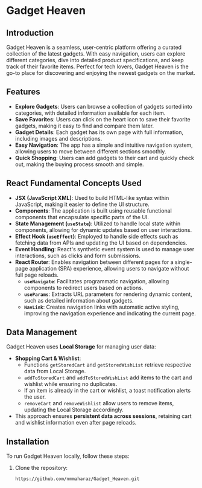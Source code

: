 # Gadget Heaven

## Introduction
Gadget Heaven is a seamless, user-centric platform offering a curated collection of the latest gadgets. With easy navigation, users can explore different categories, dive into detailed product specifications, and keep track of their favorite items. Perfect for tech lovers, Gadget Heaven is the go-to place for discovering and enjoying the newest gadgets on the market.

## Features
- **Explore Gadgets**: Users can browse a collection of gadgets sorted into categories, with detailed information available for each item.
- **Save Favorites**: Users can click on the heart icon to save their favorite gadgets, making it easy to find and compare them later.
- **Gadget Details**: Each gadget has its own page with full information, including images and descriptions.
- **Easy Navigation**: The app has a simple and intuitive navigation system, allowing users to move between different sections smoothly.
- **Quick Shopping**: Users can add gadgets to their cart and quickly check out, making the buying process smooth and simple.

## React Fundamental Concepts Used
- **JSX (JavaScript XML)**: Used to build HTML-like syntax within JavaScript, making it easier to define the UI structure.
- **Components**: The application is built using reusable functional components that encapsulate specific parts of the UI.
- **State Management (`useState`)**: Utilized to handle local state within components, allowing for dynamic updates based on user interactions.
- **Effect Hook (`useEffect`)**: Employed to handle side effects such as fetching data from APIs and updating the UI based on dependencies.
- **Event Handling**: React's synthetic event system is used to manage user interactions, such as clicks and form submissions.
- **React Router**: Enables navigation between different pages for a single-page application (SPA) experience, allowing users to navigate without full page reloads.
  - **`useNavigate`**: Facilitates programmatic navigation, allowing components to redirect users based on actions.
  - **`useParams`**: Extracts URL parameters for rendering dynamic content, such as detailed information about gadgets.
  - **`NavLink`**: Creates navigation links with automatic active styling, improving the navigation experience and indicating the current page.

## Data Management
Gadget Heaven uses **Local Storage** for managing user data:
- **Shopping Cart & Wishlist**: 
  - Functions `getStoredCart` and `getStoredWishList` retrieve respective data from Local Storage.
  - `addToStoredCart` and `addToStoredWishList` add items to the cart and wishlist while ensuring no duplicates.
  - If an item is already in the cart or wishlist, a toast notification alerts the user.
  - `removeCart` and `removeWishlist` allow users to remove items, updating the Local Storage accordingly.
- This approach ensures **persistent data across sessions**, retaining cart and wishlist information even after page reloads.

## Installation
To run Gadget Heaven locally, follow these steps:

1. Clone the repository:
   ```sh
   https://github.com/nmmaharaz/Gadget_Heaven.git
